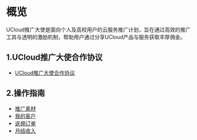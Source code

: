 <!--一下子提供一种思路，欢迎大家发挥 -->

# 概览
UCloud推广大使是面向个人及高校用户的云服务推广计划，旨在通过高效的推广工具与透明的激励机制，帮助用户通过分享UCloud产品与服务获取丰厚佣金。


## 1.UCloud推广大使合作协议

* [UCloud推广大使合作协议](contract.md)


## 2.操作指南

  * [推广素材](material.md)
  * [我的客户](myclient.md)
  * [返佣订单](order.md)
  * [月结收入](income.md)


